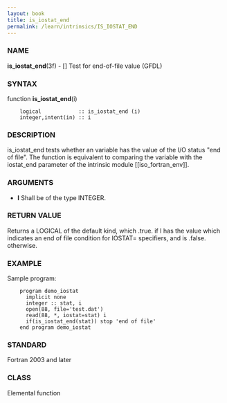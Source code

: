 ```yaml
---
layout: book
title: is_iostat_end
permalink: /learn/intrinsics/IS_IOSTAT_END
---
```

### NAME

__is\_iostat\_end__(3f) - \[\] Test for end-of-file value
(GFDL)

### SYNTAX

function __is\_iostat\_end__(i)

```
    logical            :: is_iostat_end (i)
    integer,intent(in) :: i
```

### DESCRIPTION

is\_iostat\_end tests whether an variable has the value of the I/O
status "end of file". The function is equivalent to comparing the
variable with the iostat\_end parameter of the intrinsic module
\[\[iso\_fortran\_env\]\].

### ARGUMENTS

  - __I__
    Shall be of the type INTEGER.

### RETURN VALUE

Returns a LOGICAL of the default kind, which .true. if I has the value
which indicates an end of file condition for IOSTAT= specifiers, and is
.false. otherwise.

### EXAMPLE

Sample program:

```
    program demo_iostat
      implicit none
      integer :: stat, i
      open(88, file='test.dat')
      read(88, *, iostat=stat) i
      if(is_iostat_end(stat)) stop 'end of file'
    end program demo_iostat
```

### STANDARD

Fortran 2003 and later

### CLASS

Elemental function
